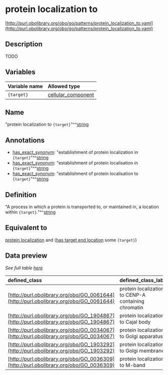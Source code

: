 # protein localization to

[http://purl.obolibrary.org/obo/go/patterns/protein_localization_to.yaml](http://purl.obolibrary.org/obo/go/patterns/protein_localization_to.yaml)

## Description

TODO




## Variables

| Variable name | Allowed type |
|:--------------|:-------------|
| `{target}` | [cellular_component](http://purl.obolibrary.org/obo/GO_0005575) |

## Name

"protein localization to `{target}`"^^[string](http://www.w3.org/2001/XMLSchema#string)

## Annotations

- [has_exact_synonym](http://www.geneontology.org/formats/oboInOwl#hasExactSynonym): "establishment of protein localization in `{target}`"^^[string](http://www.w3.org/2001/XMLSchema#string)
- [has_exact_synonym](http://www.geneontology.org/formats/oboInOwl#hasExactSynonym): "establishment of protein localisation in `{target}`"^^[string](http://www.w3.org/2001/XMLSchema#string)
- [has_exact_synonym](http://www.geneontology.org/formats/oboInOwl#hasExactSynonym): "establishment of protein localisation to `{target}`"^^[string](http://www.w3.org/2001/XMLSchema#string)

## Definition

"A process in which a protein is transported to, or maintained in, a location within `{target}`."^^[string](http://www.w3.org/2001/XMLSchema#string)

## Equivalent to

[protein localization](http://purl.obolibrary.org/obo/GO_0008104)  and ([has target end location](http://purl.obolibrary.org/obo/RO_0002339) some `{target}`)







## Data preview

*See full table [here](https://github.com/geneontology/go-ontology/tree/master/src/design_patterns/protein_localization_to.tsv)*

| defined_class | defined_class_label | target | target_label |
|:--|:--|:--|:--|
| [http://purl.obolibrary.org/obo/GO_0061644](http://purl.obolibrary.org/obo/GO_0061644) | protein localization to CENP-A containing chromatin | [http://purl.obolibrary.org/obo/GO_0061638](http://purl.obolibrary.org/obo/GO_0061638) | CENP-A containing chromatin |
| [http://purl.obolibrary.org/obo/GO_1904867](http://purl.obolibrary.org/obo/GO_1904867) | protein localization to Cajal body | [http://purl.obolibrary.org/obo/GO_0015030](http://purl.obolibrary.org/obo/GO_0015030) | Cajal body |
| [http://purl.obolibrary.org/obo/GO_0034067](http://purl.obolibrary.org/obo/GO_0034067) | protein localization to Golgi apparatus | [http://purl.obolibrary.org/obo/GO_0005794](http://purl.obolibrary.org/obo/GO_0005794) | Golgi apparatus |
| [http://purl.obolibrary.org/obo/GO_1903292](http://purl.obolibrary.org/obo/GO_1903292) | protein localization to Golgi membrane | [http://purl.obolibrary.org/obo/GO_0000139](http://purl.obolibrary.org/obo/GO_0000139) | Golgi membrane |
| [http://purl.obolibrary.org/obo/GO_0036309](http://purl.obolibrary.org/obo/GO_0036309) | protein localization to M-band | [http://purl.obolibrary.org/obo/GO_0031430](http://purl.obolibrary.org/obo/GO_0031430) | M band |

